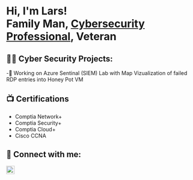 <h1>Hi, I'm Lars! <br/>Family Man</a>, <a href="https://www.linkedin.com/in/Lars-Berggren-379538233/">Cybersecurity Professional</a>, Veteran

<h2>👨‍💻 Cyber Security Projects:</h2>

-🔭 Working on Azure Sentinal (SIEM) Lab with Map Vizualization of failed RDP entries into Honey Pot VM

<h2>📺 Certifications</h2>

- Comptia Network+
- Comptia Security+
- Comptia Cloud+
- Cisco CCNA

<h2> 🤳 Connect with me:</h2>

[<img align="left" alt="LarsBerggren | LinkedIn" width="22px" src="https://cdn.jsdelivr.net/npm/simple-icons@v3/icons/linkedin.svg" />][linkedin]


[linkedin]: https://linkedin.com/in/lars-berggren-379538233

<!--
**joshmadakor1/joshmadakor1** is a ✨ _special_ ✨ repository because its `README.md` (this file) appears on your GitHub profile.

Here are some ideas to get you started:

- 🔭 I’m currently working on ...
- 🌱 I’m currently learning ...
- 👯 I’m looking to collaborate on ...
- 🤔 I’m looking for help with ...
- 💬 Ask me about ...
- 📫 How to reach me: ...
- 😄 Pronouns: ...
- ⚡ Fun fact: ...
-->
